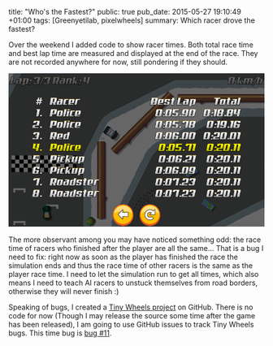 title: "Who's the Fastest?"
public: true
pub_date: 2015-05-27 19:10:49 +01:00
tags: [Greenyetilab, pixelwheels]
summary: Which racer drove the fastest?


Over the weekend I added code to show racer times. Both total race time and best lap time are measured and displayed at the end of the race. They are not recorded anywhere for now, still pondering if they should.

![Racer Times](racer-times.png)

The more observant among you may have noticed something odd: the race time of racers who finished after the player are all the same... That is a bug I need to fix: right now as soon as the player has finished the race the simulation ends and thus the race time of other racers is the same as the player race time. I need to let the simulation run to get all times, which also means I need to teach AI racers to unstuck themselves from road borders, otherwise they will never finish :)

Speaking of bugs, I created a [Tiny Wheels project][twgh] on GitHub. There is no code for now (Though I may release the source some time after the game has been released), I am going to use GitHub issues to track Tiny Wheels bugs. This time bug is [bug #11][b11].

[twgh]: http://github.com/agateau/tinywheels
[b11]: http://github.com/agateau/tinywheels/issues/11
